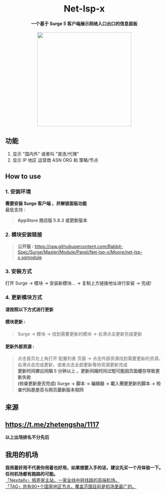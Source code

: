 <h1 align="center"> Net-lsp-x </h1>

<h4 align="center"> 一个基于 Surge 5 客户端展示网络入口出口的信息面板 </h4>

<p align="center">
<img src="https://raw.githubusercontent.com/Rabbit-Spec/Surge/Master/Module/Panel/Net-lsp-x//img/1.PNG" width="300"></img>
</p>

## 功能
1. 显示 "国内外" 或者叫 "直连/代理" <br>
2. 显示 IP 地区 运营商 ASN ORG 和 策略/节点<br>

## How to use
### 1. 安装环境
**需要安装 Surge 客户端 ，并解锁面板功能**<br>
最低支持 :<br>
>**AppStore 商店版 5.8.3 或更新版本**<br>

### 2. 模块安装链接
> **公开版 :** https://raw.githubusercontent.com/Rabbit-Spec/Surge/Master/Module/Panel/Net-lsp-x/Moore/net-lsp-x.sgmodule<br>

### 3. 安裝方式
打开 Surge -> 模块 -> 安装新模块... -> 复制上方链接地址进行安装 -> 完成!

### 4. 更新模块方式
**请按照以下方式进行更新**<br>
#### 模块更新 : <br>
>Surge -> 模块 -> 找到需要更新的模块 -> 右滑点击更新完成更新<br>
#### 更新外部资源 : <br>
>点击首页左上角打开 配置列表 页面 -> 点击外部资源找到需要更新的资源，右滑点击完成更新，或者点击全部更新等待资源更新完成 <br>
**更新时间建议间隔 5 分钟以上 ，更新间隔时间过短可能因页面缓存导致更新失败<br>
(检查更新是否完成) Surge -> 脚本 -> 编辑器 -> 載入需要更新的脚本 -> 检查代码是是否与网页最新版本相同**

## 来源
## **https://t.me/zhetengsha/1117**

__以上出场排名不分先后__

## 我用的机场
**我用着好用不代表你用着也好用，如果想要入手的话，建议先买一个月体验一下。任何机场都有跑路的可能。**<br>
[「Nexitally」佩奇家主站，一家全线中转线路的高端机场。](https://naixii.com/signupbyemail.aspx?MemberCode=0b532ff85dda43e595fb1ae17843ae6d20211110231626) <br>
[「TAG」共有90+个国家地区节点，覆盖范围目前是机场里最广的。](https://tagss.pro#/register?invite=hlnIqYOx) <br>
